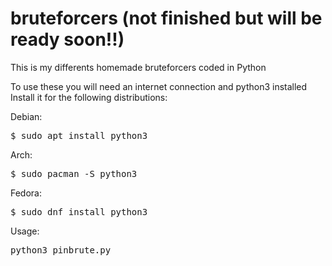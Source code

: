 # bruteforcers (not finished but will be ready soon!!)

This is my differents homemade bruteforcers coded in Python

To use these you will need an internet connection and python3 installed
Install it for the following distributions:

Debian:
<pre>
$ sudo apt install python3
</pre>

Arch:
<pre>
$ sudo pacman -S python3
</pre>

Fedora:
<pre>
$ sudo dnf install python3
</pre>

Usage:
<pre>
python3 pinbrute.py 
</pre>
